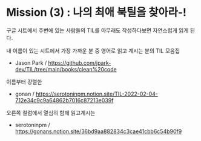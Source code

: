 # Mission (3) : 나의 최애 북틸을 찾아라-!

구글 시트에서 주변에 있는 사람들의 TIL를 아무래도 작성하다보면 자연스럽게 읽게 된다.

내 이름이 있는 시트에서 가장 가까운 분 중 영어로 읽고 계시는 분의 TIL 모음집

- Jason Park / https://github.com/jpark-dev/TIL/tree/main/books/clean%20code

이름부터 강렬한

- gonan / https://serotoninpm.notion.site/TIL-2022-02-04-712e34c9c9a64862b7016c87213e039f

오른쪽 컬럼에서 열심히 함께 읽고계시는

- serotoninpm / https://gonans.notion.site/36bd9aa882834c3cae41cbb6c54b90f9
